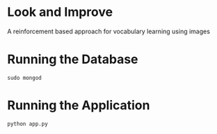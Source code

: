 # Look and Improve
A reinforcement based approach for vocabulary learning using images

# Running the Database
`sudo mongod`

# Running the Application

`python app.py`
